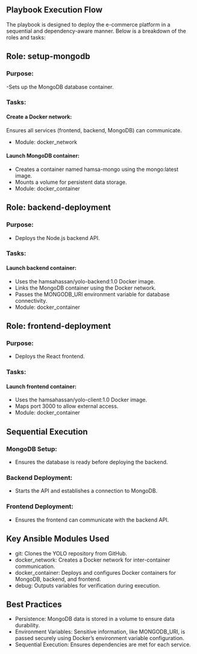## Playbook Execution Flow
The playbook is designed to deploy the e-commerce platform in a sequential and dependency-aware manner. Below is a breakdown of the roles and tasks:

## Role: setup-mongodb

### Purpose: 
-Sets up the MongoDB database container.

### Tasks:
#### Create a Docker network: 
Ensures all services (frontend, backend, MongoDB) can communicate.
- Module: docker_network
#### Launch MongoDB container:
- Creates a container named hamsa-mongo using the mongo:latest image.
- Mounts a volume for persistent data storage.
- Module: docker_container

## Role: backend-deployment

### Purpose: 
- Deploys the Node.js backend API.

### Tasks:
#### Launch backend container:
- Uses the hamsahassan/yolo-backend:1.0 Docker image.
- Links the MongoDB container using the Docker network.
- Passes the MONGODB_URI environment variable for database connectivity.
- Module: docker_container

## Role: frontend-deployment

### Purpose: 
- Deploys the React frontend.
### Tasks:
#### Launch frontend container:
- Uses the hamsahassan/yolo-client:1.0 Docker image.
- Maps port 3000 to allow external access.
- Module: docker_container

## Sequential Execution
### MongoDB Setup:
- Ensures the database is ready before deploying the backend.
### Backend Deployment: 
- Starts the API and establishes a connection to MongoDB.
### Frontend Deployment: 
- Ensures the frontend can communicate with the backend API.

## Key Ansible Modules Used
- git: Clones the YOLO repository from GitHub.
- docker_network: Creates a Docker network for inter-container communication.
- docker_container: Deploys and configures Docker containers for MongoDB, backend, and frontend.
- debug: Outputs variables for verification during execution.

## Best Practices
- Persistence: MongoDB data is stored in a volume to ensure data durability.
- Environment Variables: Sensitive information, like MONGODB_URI, is passed securely using Docker’s environment variable configuration.
- Sequential Execution: Ensures dependencies are met for each service.
